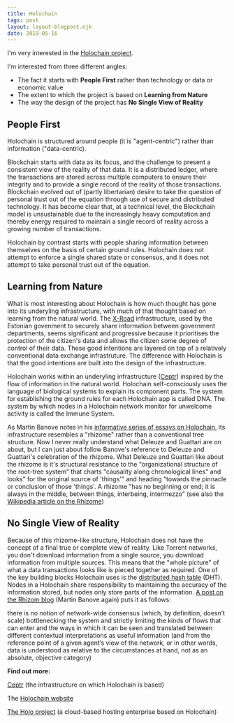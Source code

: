 ```yaml
---
title: Holochain
tags: post
layout: layout-blogpost.njk
date: 2019-05-16
---
```

I'm very interested in the [Holochain project](https://holochain.org/ "Holochain website").

I'm interested from three different angles:

*   The fact it starts with **People First** rather than technology or data or economic value
*   The extent to which the project is based on **Learning from Nature**
*   The way the design of the project has **No Single View of Reality**

## People First

Holochain is structured around people (it is "agent-centric") rather than information ("data-centric).

Blockchain starts with data as its focus, and the challenge to present a consistent view of the reality of that data. It is a distributed ledger, where the transactions are stored across multiple computers to ensure their integrity and to provide a single record of the reality of those transactions. Blockchain evolved out of (partly libertarian) desire to take the question of personal trust out of the equation through use of secure and distributed technology. It has become clear that, at a technical level, the Blockchain model is unsustainable due to the increasingly heavy computation and thereby energy required to maintain a single record of reality across a growing number of transactions.

Holochain by contrast starts with people sharing information between themselves on the basis of certain ground rules. Holochain does not attempt to enforce a single shared state or consensus, and it does not attempt to take personal trust out of the equation.

## Learning from Nature

What is most interesting about Holochain is how much thought has gone into its underyling infrastructure, with much of that thought based on learning from the natural world. The [X-Road](https://en.wikipedia.org/wiki/X-Road "X-Road project (Wikipedia)") infrastructure, used by the Estonian govenment to securely share information between government departments, seems significant and progressive because it prioritises the protection of the citizen's data and allows the citizen some degree of control of their data. These good intentions are layered on top of a relatively conventional data exchange infrastruture. The difference with Holochain is that the good intentions are built into the design of the infrastructure.

Holochain works within an underyling infrastructure ([Ceptr](http://ceptr.org/ "Ceptr website")) inspired by the flow of information in the natural world. Holochain self-consciously uses the language of biological systems to explain its component parts. The system for establishing the ground rules for each Holochain app is called DNA. The system by which nodes in a Holochain network monitor for unwelcome activity is called the Immune System.

As Martin Banove notes in his [informative series of essays on Holochain](https://www.bitrates.com/news/p/holochain-analysis-1-the-philosophy-and-key-concepts-behind-holochain-and-ceptr), its infrastructure resembles a "rhizome" rather than a conventional tree structure. Now I never really understand what Deleuze and Guattari are on about, but I can just about follow Banove's reference to Deleuze and Guattari's celebration of the rhizome. What Deleuze and Guattari like about the rhizome is it's structural resistance to the "organizational structure of the root-tree system" that charts "causality along chronological lines" and looks" for the original source of 'things'" and heading "towards the pinnacle or conclusion of those 'things'. A rhizome "has no beginning or end; it is always in the middle, between things, interbeing, intermezzo" (see also the [Wikipedia article on the Rhizome](https://en.wikipedia.org/wiki/Rhizome_(philosophy)))

## No Single View of Reality  

Because of this rhizome-like structure, Holochain does not have the concept of a final true or complete view of reality. Like Torrent networks, you don't download information from a single source, you download information from multiple sources. This means that the "whole picture" of what a data transactions looks like is pieced together as required. One of the key building blocks Holochain uses is the [distributed hash table](https://en.wikipedia.org/wiki/Distributed_hash_table "Wikipedia artile on Distributed Hash Tables") (DHT). Nodes in a Holochain share responsibility to maintaining the accuracy of the information stored, but nodes only store parts of the information. [A post on the Rhizom blog](https://rhyzome.github.io/Ceptr-and-Holochain/) (Martin Banove again) puts it as follows:

there is no notion of network-wide consensus (which, by definition, doesn’t scale) bottlenecking the system and strictly limiting the kinds of flows that can enter and the ways in which it can be seen and translated between different contextual interpretations as useful information (and from the reference point of a given agent’s view of the network, or in other words, data is understood as relative to the circumstances at hand, not as an absolute, objective category)

**Find out more:**

[Ceptr](http://ceptr.org/ "The Ceptr website") (the infrastructure on which Holochain is based)

The [Holochain website](https://holochain.org/ "Holochain website")

[The Holo project](https://holo.host/) (a cloud-based hosting enterprise based on Holochain)

